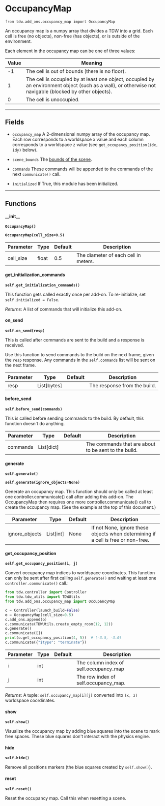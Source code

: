 # OccupancyMap

`from tdw.add_ons.occupancy_map import OccupancyMap`

An occupancy map is a numpy array that divides a TDW into a grid. Each cell is free (no objects), non-free (has objects), or is outside of the environment.

Each element in the occupancy map can be one of three values:

| Value | Meaning                                                      |
| ----- | ------------------------------------------------------------ |
| -1    | The cell is out of bounds (there is no floor).               |
| 1     | The cell is occupied by at least one object, occupied by an environment object (such as a wall), or otherwise not navigable (blocked by other objects). |
| 0     | The cell is unoccupied.                                      |

***

## Fields

- `occupancy_map` A 2-dimensional numpy array of the occupancy map. Each row corresponds to a worldspace x value and each column corresponds to a worldspace z value (see `get_occupancy_position(idx, idy)` below).

- `scene_bounds` The [bounds of the scene](../scene_data/scene_bounds.md).

- `commands` These commands will be appended to the commands of the next `communicate()` call.

- `initialized` If True, this module has been initialized.

***

## Functions

#### \_\_init\_\_

**`OccupancyMap()`**

**`OccupancyMap(cell_size=0.5)`**

| Parameter | Type | Default | Description |
| --- | --- | --- | --- |
| cell_size |  float  | 0.5 | The diameter of each cell in meters. |

#### get_initialization_commands

**`self.get_initialization_commands()`**

This function gets called exactly once per add-on. To re-initialize, set `self.initialized = False`.

_Returns:_  A list of commands that will initialize this add-on.

#### on_send

**`self.on_send(resp)`**

This is called after commands are sent to the build and a response is received.

Use this function to send commands to the build on the next frame, given the `resp` response.
Any commands in the `self.commands` list will be sent on the next frame.

| Parameter | Type | Default | Description |
| --- | --- | --- | --- |
| resp |  List[bytes] |  | The response from the build. |

#### before_send

**`self.before_send(commands)`**

This is called before sending commands to the build. By default, this function doesn't do anything.

| Parameter | Type | Default | Description |
| --- | --- | --- | --- |
| commands |  List[dict] |  | The commands that are about to be sent to the build. |

#### generate

**`self.generate()`**

**`self.generate(ignore_objects=None)`**

Generate an occupancy map.
This function should only be called at least one controller.communicate() call after adding this add-on.
The OccupancyMap then requires one more controller.communicate() call to create the occupancy map.
(See the example at the top of this document.)

| Parameter | Type | Default | Description |
| --- | --- | --- | --- |
| ignore_objects |  List[int] | None | If not None, ignore these objects when determining if a cell is free or non-free. |

#### get_occupancy_position

**`self.get_occupancy_position(i, j)`**

Convert occupancy map indices to worldspace coordinates.
This function can only be sent after first calling `self.generate()` and waiting at least one `controller.communicate()` call.:

```python
from tdw.controller import Controller
from tdw.tdw_utils import TDWUtils
from tdw.add_ons.occupancy_map import OccupancyMap

c = Controller(launch_build=False)
o = OccupancyMap(cell_size=0.5)
c.add_ons.append(o)
c.communicate(TDWUtils.create_empty_room(12, 12))
o.generate()
c.communicate([])
print(o.get_occupancy_position(4, 5))  # (-3.5, -3.0)
c.communicate({"$type": "terminate"})
```


| Parameter | Type | Default | Description |
| --- | --- | --- | --- |
| i |  int |  | The column index of self.occupancy_map |
| j |  int |  | The row index of self.occupancy_map. |

_Returns:_  A tuple: `self.occupancy_map[i][j]` converted into `(x, z)` worldspace coordinates.

#### show

**`self.show()`**

Visualize the occupancy map by adding blue squares into the scene to mark free spaces.
These blue squares don't interact with the physics engine.

#### hide

**`self.hide()`**

Remove all positions markers (the blue squares created by `self.show()`).

#### reset

**`self.reset()`**

Reset the occupancy map. Call this when resetting a scene.